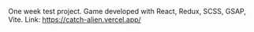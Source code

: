 One week test project. Game developed with React, Redux, SCSS, GSAP, Vite. Link: https://catch-alien.vercel.app/
